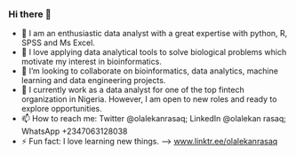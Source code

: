 ### Hi there 👋

- 🔭 I am an enthusiastic data analyst with a great expertise with python, R, SPSS and Ms Excel.
- 🌱 I love applying data analytical tools to solve biological problems which motivate my interest in bioinformatics.
- 👯 I’m looking to collaborate on bioinformatics, data analytics, machine learning and data engineering projects.
- 🤔 I currently work as a data analyst for one of the top fintech organization in Nigeria. However, I am open to new roles and ready to explore opportunities.
- 📫 How to reach me: Twitter @olalekanrasaq; LinkedIn @olalekan rasaq; WhatsApp +2347063128038
- ⚡ Fun fact: I love learning new things.
--> www.linktr.ee/olalekanrasaq
